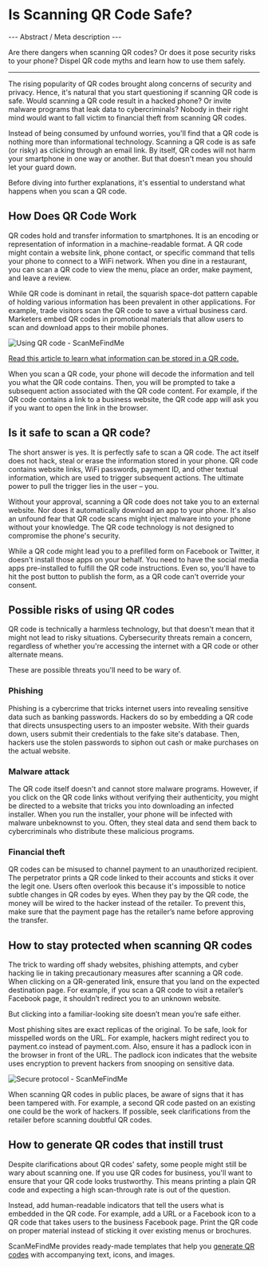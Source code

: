<h1>Is Scanning QR Code Safe?</h1>

--- Abstract / Meta description ---

Are there dangers when scanning QR codes? Or does it pose security risks to your phone? Dispel QR code myths and learn how to use them safely.

----------

<p>The rising popularity of QR codes brought along concerns of security and privacy. Hence, it's natural that you start questioning if scanning QR code is safe. Would scanning a QR code result in a hacked phone? Or invite malware programs that leak data to cybercriminals? Nobody in their right mind would want to fall victim to financial theft from scanning QR codes.</p>

<p>Instead of being consumed by unfound worries, you'll find that a QR code is nothing more than informational technology. Scanning a QR code is as safe (or risky) as clicking through an email link. By itself, QR codes will not harm your smartphone in one way or another. But that doesn't mean you should let your guard down.</p>

<p>Before diving into further explanations, it's essential to understand what happens when you scan a QR code.</p>

<h2>How Does QR Code Work</h2>

<p>QR codes hold and transfer information to smartphones. It is an encoding or representation of information in a machine-readable format. A QR code might contain a website link, phone contact, or specific command that tells your phone to connect to a WiFi network. When you dine in a restaurant, you can scan a QR code to view the menu, place an order, make payment, and leave a review.</p>

<p>While QR code is dominant in retail, the squarish space-dot pattern capable of holding various information has been prevalent in other applications. For example, trade visitors scan the QR code to save a virtual business card. Marketers embed QR codes in promotional materials that allow users to scan and download apps to their mobile phones.</p>

<p class="imageholder">
    <img src="https://media.scanmefindme.com/blog/qrsecurity/files/menu.svg"
        alt="Using QR code - ScanMeFindMe">
</p>


<p><a href="#article:about_static">Read this article to learn what information can be stored in a QR code.</a></p>

<p>When you scan a QR code, your phone will decode the information and tell you what the QR code contains. Then, you will be prompted to take a subsequent action associated with the QR code content. For example, if the QR code contains a link to a business website, the QR code app will ask you if you want to open the link in the browser.</p>

<h2>Is it safe to scan a QR code?</h2>

<p>The short answer is yes. It is perfectly safe to scan a QR code. The act itself does not hack, steal or erase the information stored in your phone. QR code contains website links, WiFi passwords, payment ID, and other textual information, which are used to trigger subsequent actions. The ultimate power to pull the trigger lies in the user – you.</p>

<p>Without your approval, scanning a QR code does not take you to an external website. Nor does it automatically download an app to your phone. It's also an unfound fear that QR code scans might inject malware into your phone without your knowledge. The QR code technology is not designed to compromise the phone's security.</p>

<p>While a QR code might lead you to a prefilled form on Facebook or Twitter, it doesn't install those apps on your behalf. You need to have the social media apps pre-installed to fulfill the QR code instructions. Even so, you'll have to hit the post button to publish the form, as a QR code can't override your consent.</p>

<h2>Possible risks of using QR codes</h2>

<p>QR code is technically a harmless technology, but that doesn't mean that it might not lead to risky situations. Cybersecurity threats remain a concern, regardless of whether you're accessing the internet with a QR code or other alternate means.</p>

<p>These are possible threats you'll need to be wary of.</p>

<h3>Phishing</h3>

<p>Phishing is a cybercrime that tricks internet users into revealing sensitive data such as banking passwords. Hackers do so by embedding a QR code that directs unsuspecting users to an imposter website. With their guards down, users submit their credentials to the fake site's database. Then, hackers use the stolen passwords to siphon out cash or make purchases on the actual website.</p>

<h3>Malware attack</h3>

<p>The QR code itself doesn't and cannot store malware programs. However, if you click on the QR code links without verifying their authenticity, you might be directed to a website that tricks you into downloading an infected installer. When you run the installer, your phone will be infected with malware unbeknownst to you. Often, they steal data and send them back to cybercriminals who distribute these malicious programs.</p>

<h3>Financial theft</h3>

<p>QR codes can be misused to channel payment to an unauthorized recipient. The perpetrator prints a QR code linked to their accounts and sticks it over the legit one. Users often overlook this because it's impossible to notice subtle changes in QR codes by eyes. When they pay by the QR code, the money will be wired to the hacker instead of the retailer. To prevent this, make sure that the payment page has the retailer’s name before approving the transfer.</p>

<h2>How to stay protected when scanning QR codes</h2>

<p>The trick to warding off shady websites, phishing attempts, and cyber hacking lie in taking precautionary measures after scanning a QR code. When clicking on a QR-generated link, ensure that you land on the expected destination page. For example, if you scan a QR code to visit a retailer’s Facebook page, it shouldn’t redirect you to an unknown website.</p>

<p>But clicking into a familiar-looking site doesn’t mean you’re safe either.</p>

<p>Most phishing sites are exact replicas of the original. To be safe, look for misspelled words on the URL. For example, hackers might redirect you to payment.co instead of payment.com. Also, ensure it has a padlock icon in the browser in front of the URL. The padlock icon indicates that the website uses encryption to prevent hackers from snooping on sensitive data.</p>

<p class="imageholder">
    <img src="https://media.scanmefindme.com/blog/qrsecurity/files/lock.png"
        alt="Secure protocol - ScanMeFindMe">
</p>

<p>When scanning QR codes in public places, be aware of signs that it has been tampered with. For example, a second QR code pasted on an existing one could be the work of hackers. If possible, seek clarifications from the retailer before scanning doubtful QR codes.</p>

<h2>How to generate QR codes that instill trust</h2>

<p>Despite clarifications about QR codes' safety, some people might still be wary about scanning one. If you use QR codes for business, you'll want to ensure that your QR code looks trustworthy. This means printing a plain QR code and expecting a high scan-through rate is out of the question.</p>

<p>Instead, add human-readable indicators that tell the users what is embedded in the QR code. For example, add a URL or a Facebook icon to a QR code that takes users to the business Facebook page. Print the QR code on proper material instead of sticking it over existing menus or brochures.</p>

<p>ScanMeFindMe provides ready-made templates that help you <a href="#static:url">generate QR codes</a> with accompanying text, icons, and images.</p>